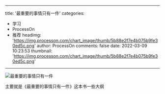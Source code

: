 
---
title: '最重要的事情只有一件'
categories: 
 - 学习
 - ProcessOn
 - 推荐
headimg: 'https://img.processon.com/chart_image/thumb/5b88e2f7e4b075b9fe30ed5c.png'
author: ProcessOn
comments: false
date: 2022-03-09 10:23:53
thumbnail: 'https://img.processon.com/chart_image/thumb/5b88e2f7e4b075b9fe30ed5c.png'
---

<div>   
<img class="thumb" alt="最重要的事情只有一件" src="https://img.processon.com/chart_image/thumb/5b88e2f7e4b075b9fe30ed5c.png" referrerpolicy="no-referrer">
<p>主要就是《最重要的事情只有一件》这本书一些大纲</p>  
</div>
            